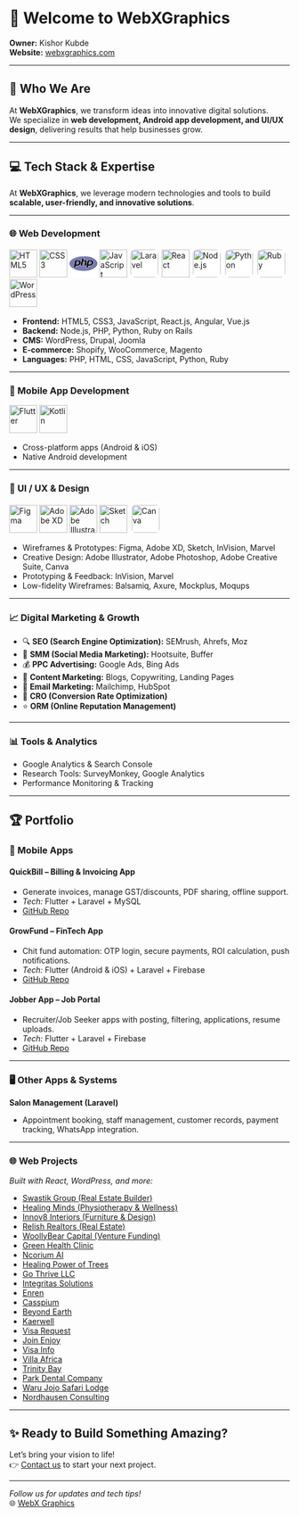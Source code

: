 # 👋 Welcome to WebXGraphics

**Owner:** Kishor Kubde  
**Website:** [webxgraphics.com](https://webxgraphics.com/)

---

## 🚀 Who We Are

At **WebXGraphics**, we transform ideas into innovative digital solutions.  
We specialize in **web development, Android app development, and UI/UX design**, delivering results that help businesses grow.

---

## 💻 Tech Stack & Expertise

At **WebXGraphics**, we leverage modern technologies and tools to build **scalable, user-friendly, and innovative solutions**.

---

### 🌐 Web Development

<p>
  <img src="https://cdn.jsdelivr.net/gh/devicons/devicon/icons/html5/html5-plain.svg" width="50" height="50" title="HTML5" />
  <img src="https://cdn.jsdelivr.net/gh/devicons/devicon/icons/css3/css3-plain.svg" width="50" height="50" title="CSS3" />
  <!-- PHP logo: purple/white version for dark backgrounds -->
  <img src="https://raw.githubusercontent.com/devicons/devicon/master/icons/php/php-original.svg" width="50" height="50" title="PHP" />
  <img src="https://cdn.jsdelivr.net/gh/devicons/devicon/icons/javascript/javascript-original.svg" width="50" height="50" title="JavaScript" />
  <img src="https://cdn.jsdelivr.net/gh/devicons/devicon/icons/laravel/laravel-original.svg" width="50" height="50" title="Laravel" style="background: #fff; border-radius: 10px; padding: 2px;" />
  <img src="https://cdn.jsdelivr.net/gh/devicons/devicon/icons/react/react-original.svg" width="50" height="50" title="React" />
  <img src="https://cdn.jsdelivr.net/gh/devicons/devicon/icons/nodejs/nodejs-original-wordmark.svg" width="50" height="50" title="Node.js" style="background:#fff; border-radius:10px; padding:2px;" />
  <img src="https://cdn.jsdelivr.net/gh/devicons/devicon/icons/python/python-original.svg" width="50" height="50" title="Python" style="background:#fff; border-radius:10px; padding:2px;" />
  <img src="https://cdn.jsdelivr.net/gh/devicons/devicon/icons/ruby/ruby-plain.svg" width="50" height="50" title="Ruby" style="background:#fff; border-radius:10px; padding:2px;" />
  <!-- WordPress logo: blue/white SVG for dark background -->
  <img src="https://upload.wikimedia.org/wikipedia/commons/9/98/WordPress_blue_logo.svg" width="50" height="50" title="WordPress" />
</p>

- **Frontend:** HTML5, CSS3, JavaScript, React.js, Angular, Vue.js  
- **Backend:** Node.js, PHP, Python, Ruby on Rails  
- **CMS:** WordPress, Drupal, Joomla  
- **E-commerce:** Shopify, WooCommerce, Magento  
- **Languages:** PHP, HTML, CSS, JavaScript, Python, Ruby

---

### 📱 Mobile App Development

<p>
  <img src="https://cdn.jsdelivr.net/gh/devicons/devicon/icons/flutter/flutter-original.svg" width="50" height="50" title="Flutter"/>
  <img src="https://cdn.jsdelivr.net/gh/devicons/devicon/icons/kotlin/kotlin-original.svg" width="50" height="50" title="Kotlin"/>
</p>

- Cross-platform apps (Android & iOS)  
- Native Android development  

---

### 🎨 UI / UX & Design

<p>
  <img src="https://cdn.jsdelivr.net/gh/devicons/devicon/icons/figma/figma-original.svg" width="50" height="50" title="Figma"/>
  <!-- Adobe XD: Use magenta/white SVG for dark background -->
  <img src="https://upload.wikimedia.org/wikipedia/commons/c/c2/Adobe_XD_CC_icon.svg" width="50" height="50" title="Adobe XD" />
  <!-- Illustrator: Use orange/white SVG for dark background -->
  <img src="https://upload.wikimedia.org/wikipedia/commons/f/fb/Adobe_Illustrator_CC_icon.svg" width="50" height="50" title="Adobe Illustrator" />
  <img src="https://cdn.jsdelivr.net/gh/devicons/devicon/icons/sketch/sketch-original.svg" width="50" height="50" title="Sketch"/>
  <img src="https://cdn.jsdelivr.net/gh/devicons/devicon/icons/canva/canva-original.svg" width="50" height="50" title="Canva" style="background:#fff; border-radius:10px; padding:4px;" />
</p>

- Wireframes & Prototypes: Figma, Adobe XD, Sketch, InVision, Marvel  
- Creative Design: Adobe Illustrator, Adobe Photoshop, Adobe Creative Suite, Canva  
- Prototyping & Feedback: InVision, Marvel  
- Low-fidelity Wireframes: Balsamiq, Axure, Mockplus, Moqups  

---

### 📈 Digital Marketing & Growth

- 🔍 **SEO (Search Engine Optimization):** SEMrush, Ahrefs, Moz  
- 📱 **SMM (Social Media Marketing):** Hootsuite, Buffer  
- 💰 **PPC Advertising:** Google Ads, Bing Ads  
- 📝 **Content Marketing:** Blogs, Copywriting, Landing Pages  
- 📧 **Email Marketing:** Mailchimp, HubSpot  
- 🎯 **CRO (Conversion Rate Optimization)**  
- ⭐ **ORM (Online Reputation Management)**  

---

### 📊 Tools & Analytics

- Google Analytics & Search Console  
- Research Tools: SurveyMonkey, Google Analytics  
- Performance Monitoring & Tracking  

---

## 🏆 Portfolio

### 📱 Mobile Apps

#### **QuickBill – Billing & Invoicing App**

- Generate invoices, manage GST/discounts, PDF sharing, offline support.  
- _Tech:_ Flutter + Laravel + MySQL  
- [GitHub Repo](https://github.com/webxgraphicsindia/QuickBill)

#### **GrowFund – FinTech App**

- Chit fund automation: OTP login, secure payments, ROI calculation, push notifications.  
- _Tech:_ Flutter (Android & iOS) + Laravel + Firebase  
- [GitHub Repo](https://github.com/webxgraphicsindia/GrowFund)

#### **Jobber App – Job Portal**

- Recruiter/Job Seeker apps with posting, filtering, applications, resume uploads.  
- _Tech:_ Flutter + Laravel + Firebase  
- [GitHub Repo](https://github.com/webxgraphicsindia/Jobber)

---

### 🖥️ Other Apps & Systems

**Salon Management (Laravel)**  
- Appointment booking, staff management, customer records, payment tracking, WhatsApp integration.  

---

### 🌐 Web Projects

_Built with React, WordPress, and more:_

- [Swastik Group (Real Estate Builder)](https://swastikgroup.org.in/)  
- [Healing Minds (Physiotherapy & Wellness)](https://akhealingminds.com/)  
- [Innov8 Interiors (Furniture & Design)](https://innov8-interior.com/)  
- [Relish Realtors (Real Estate)](https://relishrealtors.com/)  
- [WoollyBear Capital (Venture Funding)](https://woollybearcap.com/)  
- [Green Health Clinic](https://www.greenhealthclinic.com/)  
- [Ncorium AI](https://ncorium.ai/)  
- [Healing Power of Trees](https://healingpoweroftrees.com/)  
- [Go Thrive LLC](https://gothrivellc.net/)  
- [Integritas Solutions](https://integritassolutions.net/)  
- [Enren](https://enrenstaging.com/)  
- [Casspium](https://casspium.com/)  
- [Beyond Earth](https://beyondearth.org/)  
- [Kaerwell](https://kaerwell.com/)  
- [Visa Request](https://www.visarequest.co.za/)  
- [Join Enjoy](https://joinenjoy.net/)  
- [Visa Info](https://visainfo.co.za/)  
- [Villa Africa](https://villaafrica.co.za/)  
- [Trinity Bay](https://www.trinitybay.org/)  
- [Park Dental Company](https://www.parkdentalcompany.com/)  
- [Waru Jojo Safari Lodge](https://warujojosafarilodge.com/)  
- [Nordhausen Consulting](https://www.nordhausenconsulting.com/)  

---

## ✨ Ready to Build Something Amazing?

Let’s bring your vision to life!  
👉 [Contact us](https://webxgraphics.com/contact) to start your next project.

---

*Follow us for updates and tech tips!*  
🌐 [WebX Graphics](https://webxgraphics.com/)
